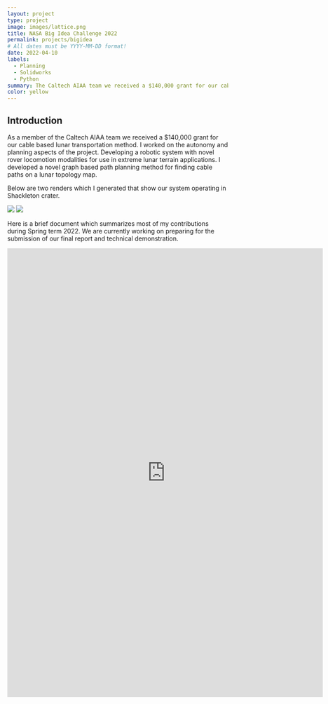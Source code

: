 ```yaml
---
layout: project
type: project
image: images/lattice.png
title: NASA Big Idea Challenge 2022
permalink: projects/bigidea
# All dates must be YYYY-MM-DD format!
date: 2022-04-10
labels:
  - Planning
  - Solidworks
  - Python
summary: The Caltech AIAA team we received a $140,000 grant for our cable based lunar transportation method. I worked on the autonomy and planning aspects of the project. 
color: yellow
---
```


## Introduction
As a member of the Caltech AIAA team we received a $140,000 grant for our cable based lunar transportation method. I worked on the autonomy and planning aspects of the project. Developing a robotic system with novel rover locomotion modalities for use in extreme lunar terrain applications. I developed a novel graph based path planning method for finding cable paths on a lunar topology map. 

Below are two renders which I generated that show our system operating in Shackleton crater. 

<img class="ui image" src="{{ site.baseurl }}/images/crater.gif">


<img class="ui image" src="{{ site.baseurl }}/images/lattice.png">


Here is a brief document which summarizes most of my contributions during Spring term 2022. We are currently working on preparing for the submission of our final report and technical demonstration. 


<iframe src="https://docs.google.com/document/d/e/2PACX-1vQuW_Ytno9LEabXC3Tlj0uo3YbssryKuZjl94YxGVSeB08bwKI-K1soH8NUozTxxeebZbuf-APKGlnQ/pub?embedded=true" frameborder="0" width="720" height="1024"></iframe>